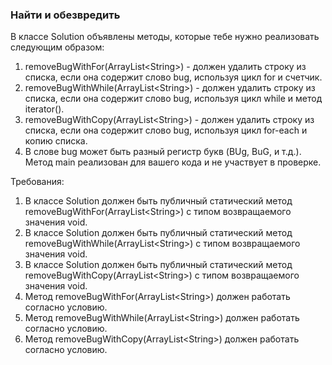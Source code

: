 
### Найти и обезвредить

В классе Solution объявлены методы, которые тебе нужно реализовать следующим образом:
1. removeBugWithFor(ArrayList&lt;String&gt;) - должен удалить строку из списка, если она содержит слово bug, используя цикл for и счетчик.
2. removeBugWithWhile(ArrayList&lt;String&gt;) - должен удалить строку из списка, если она содержит слово bug, используя цикл while и метод iterator().
3. removeBugWithCopy(ArrayList&lt;String&gt;) - должен удалить строку из списка, если она содержит слово bug, используя цикл for-each и копию списка.
4. В слове bug может быть разный регистр букв (BUg, BuG, и т.д.).
Метод main реализован для вашего кода и не участвует в проверке.


Требования:
1.	В классе Solution должен быть публичный статический метод removeBugWithFor(ArrayList&lt;String&gt;) с типом возвращаемого значения void.
2.	В классе Solution должен быть публичный статический метод removeBugWithWhile(ArrayList&lt;String&gt;) с типом возвращаемого значения void.
3.	В классе Solution должен быть публичный статический метод removeBugWithCopy(ArrayList&lt;String&gt;) с типом возвращаемого значения void.
4.	Метод removeBugWithFor(ArrayList&lt;String&gt;) должен работать согласно условию.
5.	Метод removeBugWithWhile(ArrayList&lt;String&gt;) должен работать согласно условию.
6.	Метод removeBugWithCopy(ArrayList&lt;String&gt;) должен работать согласно условию.


